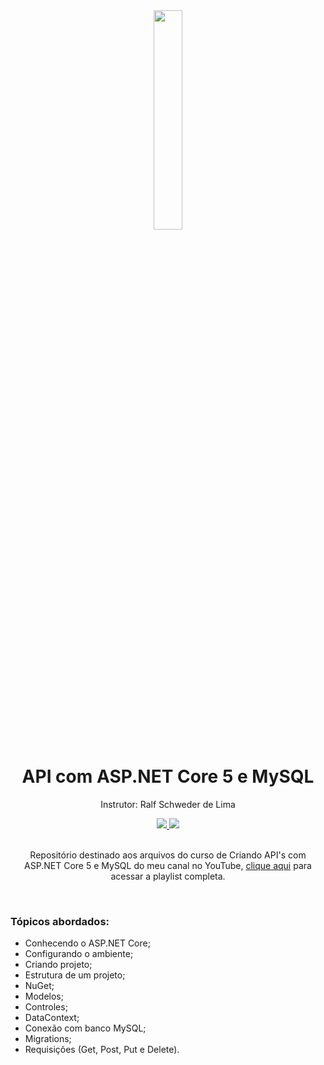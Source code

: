 <div align="center">
  <img src="https://github.com/ralflima/api_aspnet_mysql/blob/master/NET_Core_Logo.svg.png" width="30%">
  <h1 style="border-bottom:none">API com ASP.NET Core 5 e MySQL</h1>
  <p>Instrutor: Ralf Schweder de Lima</p>
  
  <a href="https://www.youtube.com/channel/UCtT934GO9Y7hoFPR_vmV5zQ">
     <img src="https://img.shields.io/badge/YouTube-FF0000?style=for-the-badge&logo=youtube&logoColor=white">
  </a>
  
  <a href="https://www.linkedin.com/in/ralf-lima-3b93708a/">
     <img src="https://img.shields.io/badge/LinkedIn-0077B5?style=for-the-badge&logo=linkedin&logoColor=white">
  </a>
  
  <br>
  <br>
  <p>Repositório destinado aos arquivos do curso de Criando API's com ASP.NET Core 5 e MySQL do meu canal no YouTube, <a href="https://www.youtube.com/watch?v=6Rn3sI3GP50&list=PLWXw8Gu52TRKoaiSaZVIKOHaAoHMeuzu1">clique aqui</a> para acessar a playlist completa.</p>
  <br>
  <div align="justify">
  <h3>Tópicos abordados:</h3>
  
   + Conhecendo o ASP.NET Core;
   + Configurando o ambiente;
   + Criando projeto;
   + Estrutura de um projeto;
   + NuGet;
   + Modelos;
   + Controles;
   + DataContext;
   + Conexão com banco MySQL;
   + Migrations;
   + Requisições (Get, Post, Put e Delete).
  </div>
</div>
